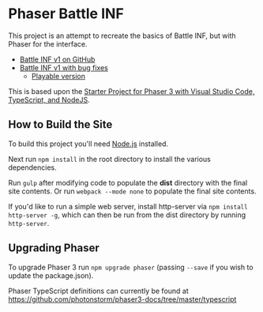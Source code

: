# Phaser Battle INF
This project is an attempt to recreate the basics of Battle INF, but with Phaser for the interface.

- [Battle INF v1 on GitHub](https://github.com/zephren/battle-inf)
- [Battle INF v1 with bug fixes](https://github.com/JamesSkemp/battle-inf)
	- [Playable version](https://jamesskemp.github.io/battle-inf/v1/)

This is based upon the [Starter Project for Phaser 3 with Visual Studio Code, TypeScript, and NodeJS](https://github.com/JamesSkemp/phaser-starter-templates).

## How to Build the Site
To build this project you'll need [Node.js](https://nodejs.org) installed.

Next run `npm install` in the root directory to install the various dependencies.

Run `gulp` after modifying code to populate the **dist** directory with the final site contents. Or run `webpack --mode none` to populate the final site contents.

If you'd like to run a simple web server, install http-server via `npm install http-server -g`, which can then be run from the dist directory by running `http-server`.

## Upgrading Phaser
To upgrade Phaser 3 run `npm upgrade phaser` (passing `--save` if you wish to update the package.json).

Phaser TypeScript definitions can currently be found at https://github.com/photonstorm/phaser3-docs/tree/master/typescript
